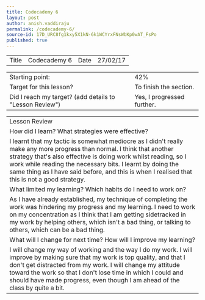 ```yaml
---
title: Codecademy 6
layout: post
author: anish.vaddiraju
permalink: /codecademy-6/
source-id: 17D_URC8fg1kxy5X1kN-6k1WCYrxFNsWbKp0wAT_FsPo
published: true
---
```

<table>
  <tr>
    <td>Title</td>
    <td>Codecademy 6</td>
    <td>Date</td>
    <td>27/02/17</td>
  </tr>
</table>


<table>
  <tr>
    <td>Starting point:</td>
    <td>42%</td>
  </tr>
  <tr>
    <td>Target for this lesson?</td>
    <td>To finish the section.</td>
  </tr>
  <tr>
    <td>Did I reach my target? 
(add details to "Lesson Review")</td>
    <td>Yes, I progressed further.</td>
  </tr>
</table>


<table>
  <tr>
    <td>Lesson Review</td>
  </tr>
  <tr>
    <td>How did I learn? What strategies were effective?  </td>
  </tr>
  <tr>
    <td>I learnt that my tactic is somewhat mediocre as I didn't really make any more progress than normal. I think that another strategy that's also effective is doing work whilst reading, so I work while reading the necessary bits. I learnt by doing the same thing as I have said before, and this is when I realised that this is not a good strategy.</td>
  </tr>
  <tr>
    <td>What limited my learning? Which habits do I need to work on? </td>
  </tr>
  <tr>
    <td>As I have already established, my technique of completing the work was hindering my progress and my learning. I need to work on my concentration as I think that I am getting sidetracked in my work by helping others, which isn't a bad thing, or talking to others, which can be a bad thing. </td>
  </tr>
  <tr>
    <td>What will I change for next time? How will I improve my learning?</td>
  </tr>
  <tr>
    <td>I will change my way of working and the way I do my work. I will improve by making sure that my work is top quality, and that I don't get distracted from my work. I will change my attitude toward the work so that I don't lose time in which I could and should have made progress, even though I am ahead of the class by quite a bit. </td>
  </tr>
</table>


